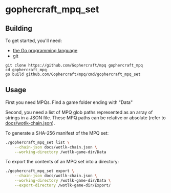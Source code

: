 # gophercraft_mpq_set

## Building

To get started, you'll need:

- [the Go programming language](https://go.dev/dl/) 
- git

```
git clone https://github.com/Gophercraft/mpq gophercraft_mpq
cd gophercraft_mpq
go build github.com/Gophercraft/mpq/cmd/gophercraft_mpq_set
```

## Usage

First you need MPQs. Find a game folder ending with "Data"

Second, you need a list of MPQ glob paths represented as an array of strings in a JSON file. These MPQ paths can be relative or absolute (refer to [docs/wotlk-chain.json](./wotlk-chain.json)).

To generate a SHA-256 manifest of the MPQ set:

```bash
./gophercraft_mpq_set list \
    --chain-json docs/wotlk-chain.json \
    --working-directory /wotlk-game-dir/Data
```

To export the contents of an MPQ set into a directory:

```bash
./gophercraft_mpq_set export \
    --chain-json docs/wotlk-chain.json \
    --working-directory /wotlk-game-dir/Data \
    --export-directory /wotlk-game-dir/Export/
```